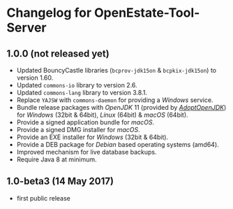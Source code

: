 Changelog for OpenEstate-Tool-Server
====================================


1.0.0 (not released yet)
------------------------

-   Updated BouncyCastle libraries (`bcprov-jdk15on` & `bcpkix-jdk15on`) to version 1.60.
-   Updated `commons-io` library to version 2.6.
-   Updated `commons-lang` library to version 3.8.1.
-   Replace `YAJSW` with `commons-daemon` for providing a *Windows* service.
-   Bundle release packages with *OpenJDK* 11 (provided by [*AdoptOpenJDK*](https://adoptopenjdk.net/)) for *Windows* (32bit & 64bit), *Linux* (64bit) & *macOS* (64bit).
-   Provide a signed application bundle for *macOS*.
-   Provide a signed DMG installer for *macOS*.
-   Provide an EXE installer for *Windows* (32bit & 64bit).
-   Provide a DEB package for *Debian* based operating systems (amd64).
-   Improved mechanism for live database backups.
-   Require Java 8 at minimum.


1.0-beta3 (14 May 2017)
-----------------------

-   first public release
